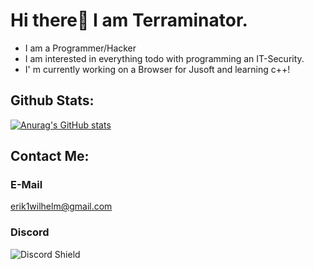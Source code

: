 
# Hi there👋 I am Terraminator. 
- I am a Programmer/Hacker 
- I am interested in everything todo with programming an IT-Security.  
- I' m currently working on a Browser for Jusoft and learning c++!

## Github Stats:
[![Anurag's GitHub stats](https://github-readme-stats.vercel.app/api?username=Terraminator)](https://github.com/anuraghazra/github-readme-stats)


## Contact Me:

### E-Mail
erik1wilhelm@gmail.com

### Discord
![Discord Shield](https://discord.c99.nl/widget/theme-4/583579616749420545.png?style=shield)

